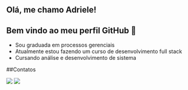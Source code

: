 ## Olá, me chamo Adriele!
## Bem vindo ao meu perfil GitHub 👋
- Sou graduada em processos gerenciais
- Atualmente estou fazendo um curso de desenvolvimento full stack
- Cursando análise e desenvolvimento de sistema

##Contatos

<a href = "mailto:adrieleoli91@gmail.com"><img loading="lazy" src="https://img.shields.io/badge/Gmail-D14836?style=for-the-badge&logo=gmail&logoColor=white" target="_blank"></a>
<a href="https://www.linkedin.com/in/adriele-oliveira-275251191/" target="_blank"><img loading="lazy" src="https://img.shields.io/badge/-LinkedIn-%230077B5?style=for-the-badge&logo=linkedin&logoColor=white" target="_blank"></a>
